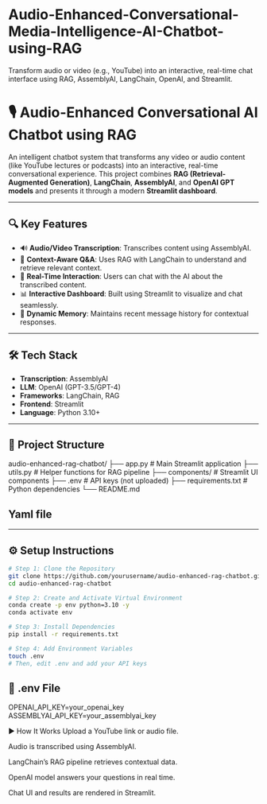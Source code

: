 # Audio-Enhanced-Conversational-Media-Intelligence-AI-Chatbot-using-RAG
Transform audio or video (e.g., YouTube) into an interactive, real-time chat interface using RAG, AssemblyAI, LangChain, OpenAI, and Streamlit.

# 🎙️ Audio-Enhanced Conversational AI Chatbot using RAG

An intelligent chatbot system that transforms any video or audio content (like YouTube lectures or podcasts) into an interactive, real-time conversational experience. This project combines **RAG (Retrieval-Augmented Generation)**, **LangChain**, **AssemblyAI**, and **OpenAI GPT models** and presents it through a modern **Streamlit dashboard**.

---

## 🔍 Key Features

- 🔊 **Audio/Video Transcription**: Transcribes content using AssemblyAI.
- 🔎 **Context-Aware Q&A**: Uses RAG with LangChain to understand and retrieve relevant context.
- 💬 **Real-Time Interaction**: Users can chat with the AI about the transcribed content.
- 📊 **Interactive Dashboard**: Built using Streamlit to visualize and chat seamlessly.
- 🔁 **Dynamic Memory**: Maintains recent message history for contextual responses.

---

## 🛠️ Tech Stack

- **Transcription**: AssemblyAI
- **LLM**: OpenAI (GPT-3.5/GPT-4)
- **Frameworks**: LangChain, RAG
- **Frontend**: Streamlit
- **Language**: Python 3.10+

---

## 📁 Project Structure

audio-enhanced-rag-chatbot/
├── app.py # Main Streamlit application
├── utils.py # Helper functions for RAG pipeline
├── components/ # Streamlit UI components
├── .env # API keys (not uploaded)
├── requirements.txt # Python dependencies
└── README.md

## Yaml file

---

## ⚙️ Setup Instructions

```bash
# Step 1: Clone the Repository
git clone https://github.com/yourusername/audio-enhanced-rag-chatbot.git
cd audio-enhanced-rag-chatbot

# Step 2: Create and Activate Virtual Environment
conda create -p env python=3.10 -y
conda activate env

# Step 3: Install Dependencies
pip install -r requirements.txt

# Step 4: Add Environment Variables
touch .env
# Then, edit .env and add your API keys
```
## 🔐 .env File
OPENAI_API_KEY=your_openai_key
ASSEMBLYAI_API_KEY=your_assemblyai_key

▶️ How It Works
Upload a YouTube link or audio file.

Audio is transcribed using AssemblyAI.

LangChain’s RAG pipeline retrieves contextual data.

OpenAI model answers your questions in real time.

Chat UI and results are rendered in Streamlit.
